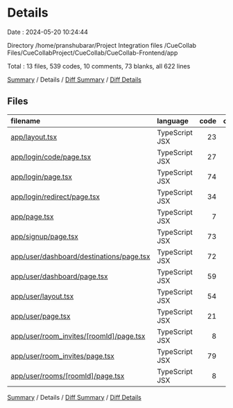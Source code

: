 # Details

Date : 2024-05-20 10:24:44

Directory /home/pranshubarar/Project Integration files /CueCollab Files/CueCollabProject/CueCollab/CueCollab-Frontend/app

Total : 13 files,  539 codes, 10 comments, 73 blanks, all 622 lines

[Summary](results.md) / Details / [Diff Summary](diff.md) / [Diff Details](diff-details.md)

## Files
| filename | language | code | comment | blank | total |
| :--- | :--- | ---: | ---: | ---: | ---: |
| [app/layout.tsx](/app/layout.tsx) | TypeScript JSX | 23 | 2 | 2 | 27 |
| [app/login/code/page.tsx](/app/login/code/page.tsx) | TypeScript JSX | 27 | 0 | 4 | 31 |
| [app/login/page.tsx](/app/login/page.tsx) | TypeScript JSX | 74 | 4 | 7 | 85 |
| [app/login/redirect/page.tsx](/app/login/redirect/page.tsx) | TypeScript JSX | 34 | 0 | 4 | 38 |
| [app/page.tsx](/app/page.tsx) | TypeScript JSX | 7 | 0 | 0 | 7 |
| [app/signup/page.tsx](/app/signup/page.tsx) | TypeScript JSX | 73 | 4 | 8 | 85 |
| [app/user/dashboard/destinations/page.tsx](/app/user/dashboard/destinations/page.tsx) | TypeScript JSX | 72 | 0 | 11 | 83 |
| [app/user/dashboard/page.tsx](/app/user/dashboard/page.tsx) | TypeScript JSX | 59 | 0 | 7 | 66 |
| [app/user/layout.tsx](/app/user/layout.tsx) | TypeScript JSX | 54 | 0 | 3 | 57 |
| [app/user/page.tsx](/app/user/page.tsx) | TypeScript JSX | 21 | 0 | 9 | 30 |
| [app/user/room_invites/[roomId]/page.tsx](/app/user/room_invites/%5BroomId%5D/page.tsx) | TypeScript JSX | 8 | 0 | 3 | 11 |
| [app/user/room_invites/page.tsx](/app/user/room_invites/page.tsx) | TypeScript JSX | 79 | 0 | 11 | 90 |
| [app/user/rooms/[roomId]/page.tsx](/app/user/rooms/%5BroomId%5D/page.tsx) | TypeScript JSX | 8 | 0 | 4 | 12 |

[Summary](results.md) / Details / [Diff Summary](diff.md) / [Diff Details](diff-details.md)